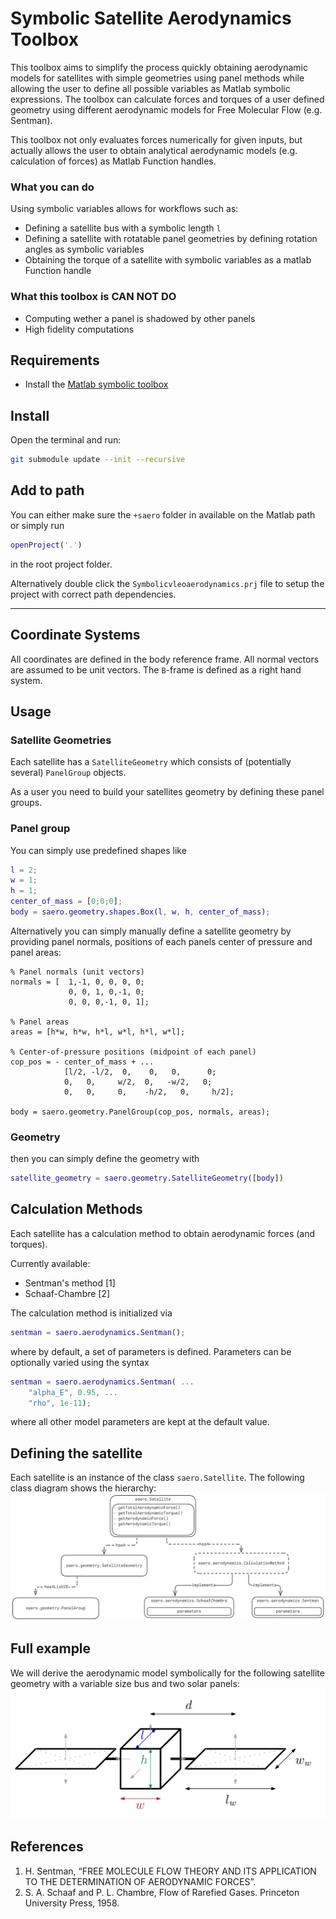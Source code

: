 # Symbolic Satellite Aerodynamics Toolbox
This toolbox aims to simplify the process quickly obtaining aerodynamic models for satellites with simple geometries using panel methods while allowing the user to define all possible variables as Matlab symbolic expressions.
The toolbox can calculate forces and torques of a user defined geometry using different aerodynamic models for Free Molecular Flow (e.g. Sentman).

This toolbox not only evaluates forces numerically for given inputs, but actually allows the user to obtain analytical aerodynamic models (e.g. calculation of forces) as Matlab Function handles.

### What you can do
Using symbolic variables allows for workflows such as:
- Defining a satellite bus with a symbolic length `l`
- Defining a satellite with rotatable panel geometries by defining rotation angles as symbolic variables
- Obtaining the torque of a satellite with symbolic variables as a matlab Function handle

### What this toolbox is CAN NOT DO
- Computing wether a panel is shadowed by other panels
- High fidelity computations

## Requirements
- Install the [Matlab symbolic toolbox](https://de.mathworks.com/products/symbolic.html)

## Install
Open the terminal and run:
```bash
git submodule update --init --recursive
```

## Add to path
You can either make sure the `+saero` folder in available on the Matlab path or simply run
```matlab
openProject('.')
```
in the root project folder. 

Alternatively double click the `Symbolicvleoaerodynamics.prj` file to setup the project with correct path dependencies.

----------------------------

## Coordinate Systems
All coordinates are defined in the body reference frame. All normal vectors are assumed to be unit vectors. The `B`-frame is defined as a right hand system.

## Usage

### Satellite Geometries
Each satellite has a `SatelliteGeometry` which consists of (potentially several) `PanelGroup` objects.

As a user you need to build your satellites geometry by defining these panel groups.

### Panel group
You can simply use predefined shapes like

```matlab
l = 2;
w = 1;
h = 1;
center_of_mass = [0;0;0];
body = saero.geometry.shapes.Box(l, w, h, center_of_mass);
```

Alternatively you can simply manually define a satellite geometry by providing panel normals, positions of each panels center of pressure and panel areas:

```
% Panel normals (unit vectors)
normals = [  1,-1, 0, 0, 0, 0;
             0, 0, 1, 0,-1, 0;
             0, 0, 0,-1, 0, 1];

% Panel areas
areas = [h*w, h*w, h*l, w*l, h*l, w*l];

% Center-of-pressure positions (midpoint of each panel)
cop_pos = - center_of_mass + ...
            [l/2, -l/2,  0,    0,   0,      0;
            0,   0,     w/2,  0,   -w/2,   0;
            0,   0,     0,    -h/2,   0,     h/2];

body = saero.geometry.PanelGroup(cop_pos, normals, areas);
```

### Geometry
then you can simply define the geometry with
```matlab
satellite_geometry = saero.geometry.SatelliteGeometry([body])
```

## Calculation Methods
Each satellite has a calculation method to obtain aerodynamic forces (and torques).

Currently available:
- Sentman's method [1]
- Schaaf-Chambre [2]

The calculation method is initialized via
```matlab
sentman = saero.aerodynamics.Sentman();
```
where by default, a set of parameters is defined. Parameters can be optionally varied using the syntax
```matlab
sentman = saero.aerodynamics.Sentman( ...
    "alpha_E", 0.95, ...
    "rho", 1e-11);
```
where all other model parameters are kept at the default value.


## Defining the satellite
Each satellite is an instance of the class `saero.Satellite`. The following class diagram shows the hierarchy:
![class hierarchy](docs/images/Class_hierarchy.png)


## Full example
We will derive the aerodynamic model symbolically for the following satellite geometry with a variable size bus and two solar panels:
![satellite example](docs/images/satellite_example.png)


## References

1. H. Sentman, “FREE MOLECULE FLOW THEORY AND ITS APPLICATION TO THE DETERMINATION OF AERODYNAMIC FORCES”.
2. S. A. Schaaf and P. L. Chambre, Flow of Rarefied Gases. Princeton University Press, 1958.
